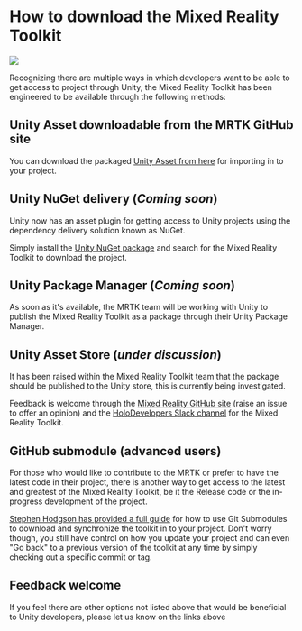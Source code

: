 # How to download the Mixed Reality Toolkit

![](/External/ReadMeImages/MRTK_Logo_Rev.png)

Recognizing there are multiple ways in which developers want to be able to get access to project through Unity, the Mixed Reality Toolkit has been engineered to be available through the following methods:

## Unity Asset downloadable from the MRTK GitHub site

You can download the packaged [Unity Asset from here](https://github.com/Microsoft/MixedRealityToolkit-Unity/releases) for importing in to your project.

## Unity NuGet delivery (*Coming soon*)

Unity now has an asset plugin for getting access to Unity projects using the dependency delivery solution known as NuGet.

Simply install the [Unity NuGet package](https://assetstore.unity.com/packages/tools/utilities/nuget-for-unity-104640) and search for the Mixed Reality Toolkit to download the project.

## Unity Package Manager (*Coming soon*)

As soon as it's available, the MRTK team will be working with Unity to publish the Mixed Reality Toolkit as a package through their Unity Package Manager.

## Unity Asset Store (*under discussion*)

It has been raised within the Mixed Reality Toolkit team that the package should be published to the Unity store, this is currently being investigated.  

Feedback is welcome through the [Mixed Reality GitHub site](https://github.com/Microsoft/MixedRealityToolkit-Unity/issues) (raise an issue to offer an opinion) and the [HoloDevelopers Slack channel](https://holodevelopersslack.azurewebsites.net/) for the Mixed Reality Toolkit.

## GitHub submodule (advanced users)

For those who would like to contribute to the MRTK or prefer to have the latest code in their project, there is another way to get access to the latest and greatest of the Mixed Reality Toolkit, be it the Release code or the in-progress development of the project.

[Stephen Hodgson has provided a full guide](https://www.rageagainstthepixel.com/expert-import-mrtk/) for how to use Git Submodules to download and synchronize the toolkit in to your project.
Don't worry though, you still have control on how you update your project and can even "Go back" to a previous version of the toolkit at any time by simply checking out a specific commit or tag.



## Feedback welcome
If you feel there are other options not listed above that would be beneficial to Unity developers, please let us know on the links above